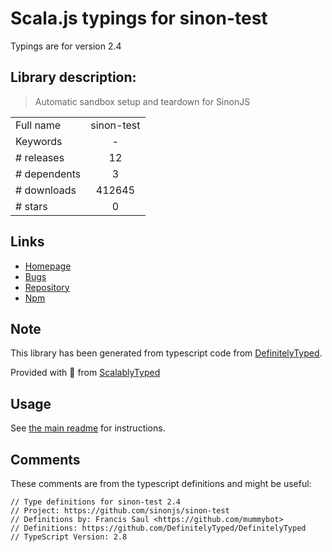 
# Scala.js typings for sinon-test

Typings are for version 2.4

## Library description:
> Automatic sandbox setup and teardown for SinonJS

|                    |                 |
| ------------------ | :-------------: |
| Full name          | sinon-test |
| Keywords           | - |
| # releases         | 12 |
| # dependents       | 3 |
| # downloads        | 412645 |
| # stars            | 0 |

## Links
- [Homepage](https://github.com/sinonjs/sinon-test#readme)
- [Bugs](https://github.com/sinonjs/sinon-test/issues)
- [Repository](https://github.com/sinonjs/sinon-test)
- [Npm](https://www.npmjs.com/package/sinon-test)
    


## Note
This library has been generated from typescript code from [DefinitelyTyped](https://definitelytyped.org).

Provided with :purple_heart: from [ScalablyTyped](https://github.com/oyvindberg/ScalablyTyped)

## Usage
See [the main readme](../../readme.md) for instructions.

## Comments

These comments are from the typescript definitions and might be useful:
```
// Type definitions for sinon-test 2.4
// Project: https://github.com/sinonjs/sinon-test
// Definitions by: Francis Saul <https://github.com/mummybot>
// Definitions: https://github.com/DefinitelyTyped/DefinitelyTyped
// TypeScript Version: 2.8

```

